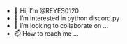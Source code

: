 - 👋 Hi, I’m @REYES0120
- 👀 I’m interested in python discord.py
- 💞️ I’m looking to collaborate on ...
- 📫 How to reach me ...

<!---
REYES0120/REYES0120 is a ✨ special ✨ repository because its `README.md` (this file) appears on your GitHub profile.
You can click the Preview link to take a look at your changes.
--->
